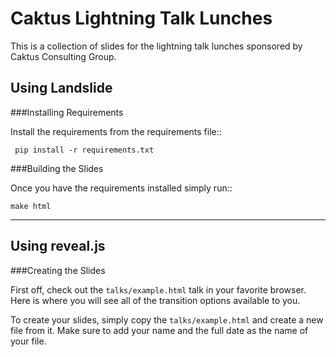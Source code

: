 Caktus Lightning Talk Lunches 
==============================

This is a collection of slides for the lightning talk lunches sponsored by Caktus Consulting Group.

Using Landslide
---------


###Installing Requirements


Install the requirements from the requirements file::

     pip install -r requirements.txt


###Building the Slides


Once you have the requirements installed simply run::

    make html


-----------------------------------


Using reveal.js 
----------

###Creating the Slides


First off, check out the <code>talks/example.html</code> talk in your favorite browser. Here is where you will see all of the transition options available to you.

To create your slides, simply copy the <code>talks/example.html</code> and create a new file from it. Make sure to add your name and the full date as the name of your file.